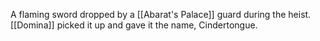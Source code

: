 A flaming sword dropped by a [[Abarat's Palace]] guard during the heist. [[Domina]] picked it up and gave it the name, Cindertongue.